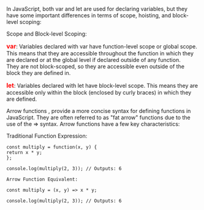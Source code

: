 In JavaScript, both var and let are used for declaring variables, but they have some important differences in terms of scope, hoisting, and block-level scoping:

Scope and Block-level Scoping:

<span style="color:red; font-size:16px; font-weight:700">var</span>: Variables declared with var have function-level scope or global scope. This means that they are accessible throughout the function in which they are declared or at the global level if declared outside of any function.<br> They are not block-scoped, so they are accessible even outside of the block they are defined in.

<span style="color:red; font-size:16px; font-weight:700">let</span>: Variables declared with let have block-level scope. This means they are accessible only within the block (enclosed by curly braces) in which they are defined.

Arrow functions , provide a more concise syntax for defining functions in JavaScript. They are often referred to as "fat arrow" functions due to the use of the => syntax. Arrow functions have a few key characteristics:

Traditional Function Expression:


    const multiply = function(x, y) {
    return x * y;
    };

    console.log(multiply(2, 3)); // Outputs: 6

    Arrow Function Equivalent:

    const multiply = (x, y) => x * y;

    console.log(multiply(2, 3)); // Outputs: 6
    
